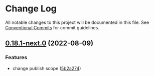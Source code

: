 # Change Log

All notable changes to this project will be documented in this file.
See [Conventional Commits](https://conventionalcommits.org) for commit guidelines.

## [0.18.1-next.0](https://github.com/nervosnetwork/lumos/compare/v0.18.0...v0.18.1-next.0) (2022-08-09)


### Features

* change publish scope ([5b2a274](https://github.com/nervosnetwork/lumos/commit/5b2a2741d18009f0d54987ee5c884f806d0ed4d6))

